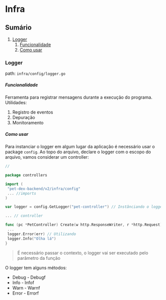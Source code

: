 
# Infra

## Sumário

1. [Logger](#logger)
   1. [Funcionalidade](#funcionalidade)
   2. [Como usar](#como-usar)

### Logger

path: `infra/config/logger.go`

##### Funcionalidade

Ferramenta para registrar mensagens durante a execução do programa.
Utilidades:

1. Registro de eventos
2. Depuração
3. Monitoramento

##### Como usar

Para instanciar o logger em algum lugar da aplicação é necessário usar o package `config`. Ao topo do arquivo, declare o logger com o escopo do arquivo, vamos considerar um controller:

```go
//

package controllers

import (
 "pet-dex-backend/v2/infra/config"
 ... //imports
)

var logger = config.GetLogger("pet-controller") // Instânciando o logger

... // controller

func (pc *PetController) Create(w http.ResponseWriter, r *http.Request){
 ...
 logger.Error(err) // Utilizando
 logger.Info("Olha lá")
}
```

> É necessário passar o contexto, o logger vai ser executado pelo parâmetro da função

O logger tem alguns métodos:

- Debug - Debugf
- Info - Infof
- Warn - Warnf
- Error - Errorf
